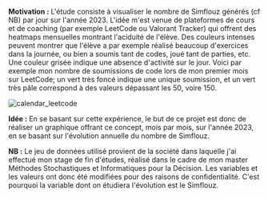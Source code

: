 **Motivation :** L'étude consiste à visualiser le nombre de Simflouz générés (cf NB) par jour sur l'année 2023. L'idée m'est venue de plateformes de cours et de coaching (par exemple LeetCode ou Valorant Tracker) qui offrent des heatmaps mensuelles montrant l'aciduité de l'élève. 
Des couleurs intenses peuvent montrer que l'élève a par exemple réalisé beaucoup d'exercices dans la journée, ou bien a soumis tant de codes, joué tant de parties, etc. Une couleur grisée indique une absence d'activité sur le jour.
Voici par exemple mon nombre de soumissions de code lors de mon premier mois sur LeetCode; un vert très foncé indique une unique soumission, et un vert très pâle correspond à des valeurs dépassant les 50, voire 150.

![calendar_leetcode](https://github.com/user-attachments/assets/3da0a3dc-37c2-4bd4-a65b-232fa4dfeecd)

**Idée :** En se basant sur cette expérience, le but de ce projet est donc de réaliser un graphique offrant ce concept, mois par mois, sur l'année 2023, en se basant sur l'évolution annuelle du nombre de Simflouz.

**NB :** Le jeu de données utilisé provient de la société dans laquelle j'ai effectué mon stage de fin d'études, réalisé dans le cadre de mon master Méthodes Stochastiques et Informatiques pour la Décision. Les variables et les valeurs ont donc été modifiées pour des raisons de confidentialité. C'est pourquoi la variable dont on étudiera l'évolution est le Simflouz.
